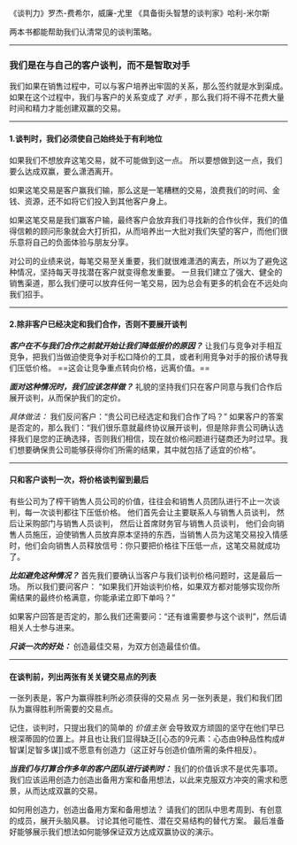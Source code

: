 《谈判力》罗杰-费希尔，威廉-尤里
《具备街头智慧的谈判家》哈利-米尔斯

两本书都能帮助我们认清常见的谈判策略。

***

### 我们是在与自己的客户谈判，而不是智取对手
我们如果在销售过程中，可以与客户培养出牢固的关系，那么签约就是水到渠成。
如果在这个过程中，我们与客户的关系变成了 *对手* ，那么我们将不得不花费大量时间和精力才能创建双赢的交易。

****
#### 1.谈判时，我们必须使自己始终处于有利地位
如果我们不想放弃这笔交易，就不可能做到这一点。
所以要想做到这一点，我们要么达成双赢，要么潇洒离开。

如果这笔交易是客户赢我们输，那么这是一笔糟糕的交易，浪费我们的时间、金钱、资源，还不如将它们投入到其他客户身上。

如果这笔交易是我们赢客户输，最终客户会放弃我们寻找新的合作伙伴，我们的值得信赖的顾问形象就会大打折扣，从而培养出一大批对我们失望的客户，而他们很乐意将自己的负面体验与朋友分享。

对公司的业绩来说，每笔交易至关重要，我们就很难潇洒的离去，所以为了避免这种情况，坚持每天寻找潜在客户就变得愈发重要。
一旦我们建立了强大、健全的销售渠道，那么我们便可以放弃任何一笔交易，因为总会有更多的机会在不远处向我们招手。

***

#### 2.除非客户已经决定和我们合作，否则不要展开谈判
***客户在不与我们合作之前就开始让我们降低报价的原因？***
让我们与竞争对手相互竞争，把我们当做迫使竞争对手松口降价的工具，或者利用竞争对手的报价诱导我们压低价格。
==这会让竞争重点转向价格，远离价值。==

***面对这种情况时，我们应该怎样做？***
礼貌的坚持我们只在客户同意与我们合作后展开谈判，从而保护我们的定价。

*具体做法：*
我们反问客户：“贵公司已经选定和我们合作了吗？”
如果客户的答案是否定的，那么我们：“我们很乐意就最终协议展开谈判，但是除非贵公司确认选择我们是您的正确选择，否则我们相信，现在就价格问题进行磋商还为时过早。我们想要确保贵公司能够获得你们所需的结果，其中就包括了适宜的价格”。

***

#### 只和客户谈判一次，将价格谈判留到最后
有些公司为了榨干销售人员公司的价值，往往会和销售人员团队进行不止一次谈判，每一次谈判都往下压低价格。
他们首先会让主要联系人与销售人员谈判，
然后让采购部门与销售人员谈判，
然后让首席财务官与销售人员谈判，
他们会向销售人员施压，迫使销售人员放弃原本坚持的东西，当销售人员为这笔交易投入情感时，他们会向销售人员释放信号：你只要把价格往下压低一点，这笔交易就成功了。

***比如避免这种情况？***
首先我们要确认当客户与我们谈判价格问题时，这是最后一场。
所以我们要问客户： “如果我们开始谈判价格，如果双方都对能够实现你所需结果的最终价格满意，你能承诺立即下单吗？”

如果客户回答是否定的，那么我们还需要问：“还有谁需要参与这个谈判”，然后请相关人士参与进来。

***只谈一次的好处：***
创造最佳交易，为双方创造最佳价值。

***

#### 在谈判前，列出两张有关关键交易点的列表
一张列表是，客户为赢得胜利所必须获得的交易点
另一张列表是，我们和我们团队为赢得胜利所需要的交易点。

记住，谈判时，只提出我们的简单的 *价值主张* 会导致双方顽固的坚守在他们早已根深蒂固的位置上。并且也让我们显得缺乏[[心态的9元素：心态由9种品性构成#智谋|足智多谋]]或不愿意有创造力（这正好与创造价值所需的条件相反）。

***当我们与打算合作多年的客户团队进行谈判时：***
我们的价值诉求不是优先事项。
我们应该运用创造力创造出备用方案和备用想法，以此来克服双方冲突的需求和愿景，从而达成双赢的交易。

如何用创造力，创造出备用方案和备用想法？
请我们的团队中思考周到、有创意的成员，展开头脑风暴。
讨论其他可能性、潜在交易结构的替代方案。
最后准备好能够展示我们想法如何能够保证双方达成双赢协议的演示。
